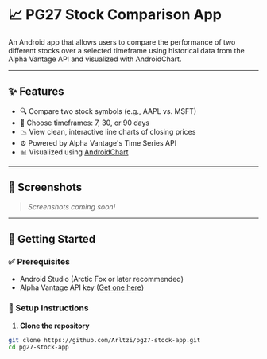 # 📈 PG27 Stock Comparison App

An Android app that allows users to compare the performance of two different stocks over a selected timeframe using historical data from the Alpha Vantage API and visualized with AndroidChart.

---

## ✨ Features

- 🔍 Compare two stock symbols (e.g., AAPL vs. MSFT)
- 📅 Choose timeframes: 7, 30, or 90 days
- 📉 View clean, interactive line charts of closing prices
- ⚙️ Powered by Alpha Vantage's Time Series API
- 📊 Visualized using [AndroidChart](https://github.com/AppDevNext/AndroidChart)

---

## 📸 Screenshots

> _Screenshots coming soon!_

---

## 🚀 Getting Started

### ✅ Prerequisites

- Android Studio (Arctic Fox or later recommended)
- Alpha Vantage API key ([Get one here](https://www.alphavantage.co/support/#api-key))

### 🔧 Setup Instructions

1. **Clone the repository**

```bash
git clone https://github.com/Arltzi/pg27-stock-app.git
cd pg27-stock-app
